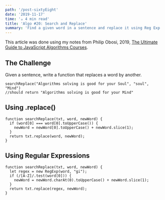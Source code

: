 ```yaml
---
path: '/post-sixtyEight'
date: '2019-11-17'
time: '☕️ 4 min read'
title: 'Algo #20: Search and Replace'
summary: 'Find a given word in a sentence and replace it using Reg Exp with Philip Oboso'
---
```


This article was done using my notes from Philip Obosi, 2019, [The Ultimate Guide to JavaScript Algorithms Courses](https://scotch.io/courses/the-ultimate-guide-to-javascript-algorithms).

## The Challenge

Given a sentence, write a function that replaces a word by another.

```
searchReplace("Algorithms solving is good for your Soul", "soul", "Mind")
//should return "Algorithms solving is good for your Mind"
```

## Using .replace()

```
function searchReplace(txt, word, newWord) {
  if (word[0] === word[0].toUpperCase()) {
    newWord = newWord[0].toUpperCase() + newWord.slice(1);
  }
  return txt.replace(word, newWord);
}
```

## Using Regular Expressions

```
function searchReplace(txt, word, newWord) {
  let regex = new RegExp(word, "gi");
  if (/[A-Z]/.test(word[0])) {
    newWord = newWord.charAt(0).toUpperCase() + newWord.slice(1);
  }
  return txt.replace(regex, newWord);
}
```
